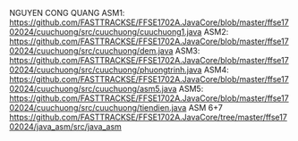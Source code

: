 NGUYEN CONG QUANG
ASM1: https://github.com/FASTTRACKSE/FFSE1702A.JavaCore/blob/master/ffse1702024/cuuchuong/src/cuuchuong/cuuchuong1.java
ASM2: https://github.com/FASTTRACKSE/FFSE1702A.JavaCore/blob/master/ffse1702024/cuuchuong/src/cuuchuong/dem.java
ASM3: https://github.com/FASTTRACKSE/FFSE1702A.JavaCore/blob/master/ffse1702024/cuuchuong/src/cuuchuong/phuongtrinh.java
ASM4: https://github.com/FASTTRACKSE/FFSE1702A.JavaCore/blob/master/ffse1702024/cuuchuong/src/cuuchuong/asm5.java
ASM5: https://github.com/FASTTRACKSE/FFSE1702A.JavaCore/blob/master/ffse1702024/cuuchuong/src/cuuchuong/tiendien.java
ASM 6+7
https://github.com/FASTTRACKSE/FFSE1702A.JavaCore/tree/master/ffse1702024/java_asm/src/java_asm